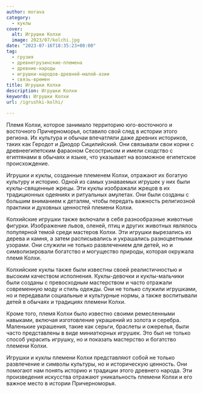 ```yaml
---
author: morava
category:
  - куклы
cover:
  alt: Игрушки Колхи
  image: 2023/07/kolchi.jpg
date: "2023-07-16T18:35:23+00:00"
tag:
  - грузия
  - древнегрузинские-племена
  - древние-народы
  - игрушки-народов-древней-малой-азии
  - связь-времен
title: Игрушки Колхи
description: Игрушки Колхи
keywords: Игрушки Колхи
url: /igrushki-kolhi/

---
```

Племя Колхи, которое занимало территорию юго-восточного и восточного Причерноморья, оставило свой след в истории этого региона. Их культура и обычаи впечатляли даже древних историков, таких как Геродот и Диодор Сицилийский. Они связывали свои корни с древнеегипетским фараоном Сесострисом и имели сходство с египтянами в обычаях и языке, что указывает на возможное египетское происхождение.

Игрушки и куклы, созданные племенем Колхи, отражают их богатую культуру и историю. Одной из самых узнаваемых игрушек у них были куклы-священные жрецы. Эти куклы изображали жрецов в их традиционных одеяниях и ритуальных амулетах. Они были созданы с большим вниманием к деталям, чтобы передать важность религиозной практики и духовных ценностей племени Колхи.

Колхийские игрушки также включали в себя разнообразные животные фигурки. Изображение львов, оленей, птиц и других животных являлось популярной темой среди мастеров Колхи. Эти игрушки вырезались из дерева и камня, а затем расписывались и украшались разноцветными узорами. Они служили не только развлечением для детей, но и символизировали богатство и могущество природы, которая окружала племя Колхи.

Колхийские куклы также были известны своей реалистичностью и высоким качеством исполнения. Куклы-девочки и куклы-мальчики были созданы с превосходным мастерством и часто отражали современную моду и стиль одежды. Они не только служили игрушками, но и передавали социальные и культурные нормы, а также воспитывали детей в обычаях и традициях племени Колхи.

Кроме того, племя Колхи было известно своими ремесленными навыками, включая изготовление украшений из золота и серебра. Маленькие украшения, такие как серьги, браслеты и ожерелья, были часто представлены в виде миниатюрных игрушек. Это был не только способ украсить игрушку, но и показать мастерство и богатство племени Колхи.

Игрушки и куклы племени Колхи представляют собой не только развлечение и символы культуры, но и историческую ценность. Они помогают нам понять историю и традиции этого древнего народа. Эти произведения искусства отражают уникальность племени Колхи и его важное место в истории Причерноморья.
